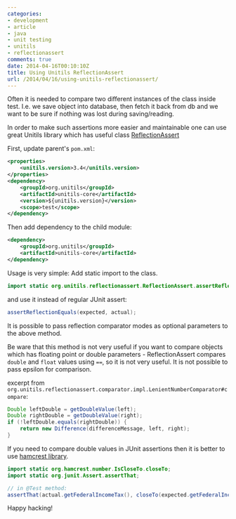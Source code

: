 ```yaml
---
categories:
- development
- article
- java
- unit testing
- unitils
- reflectionassert
comments: true
date: 2014-04-16T00:10:10Z
title: Using Unitils ReflectionAssert
url: /2014/04/16/using-unitils-reflectionassert/
---
```


Often it is needed to compare two different instances of the class inside test. I.e. we save object into database, then fetch it back from db and we want to be sure if nothing was lost during saving/reading. 

In order to make such assertions more easier and maintainable one can use great Unitils library which has useful class [ReflectionAssert]

First, update parent's `pom.xml`:

```xml
<properties>
    <unitils.version>3.4</unitils.version>
</properties>
<dependency>
    <groupId>org.unitils</groupId>
    <artifactId>unitils-core</artifactId>
    <version>${unitils.version}</version>
    <scope>test</scope>
</dependency>
```

Then add dependency to the child module:

``` xml 
<dependency>
    <groupId>org.unitils</groupId>
    <artifactId>unitils-core</artifactId>
</dependency>
```

Usage is very simple:
Add static import to the class.

```java
import static org.unitils.reflectionassert.ReflectionAssert.assertReflectionEquals;
```

and use it instead of regular JUnit assert:

```java
assertReflectionEquals(expected, actual);
```

It is possible to pass reflection comparator modes as optional parameters to the above method.

Be ware that this method is not very useful if you want to compare objects which has floating point or double parameters - ReflectionAssert compares `double` and `float` values using `==`, so it is not very useful. It is not possible to pass epsilon for comparison.

excerpt from `org.unitils.reflectionassert.comparator.impl.LenientNumberComparator#compare`: 
``` java
Double leftDouble = getDoubleValue(left);
Double rightDouble = getDoubleValue(right);
if (!leftDouble.equals(rightDouble)) {
    return new Difference(differenceMessage, left, right);
}
```

If you need to compare double values in JUnit assertions then it is better to use [hamcrest library].

``` java
import static org.hamcrest.number.IsCloseTo.closeTo;
import static org.junit.Assert.assertThat;

// in @Test method:
assertThat(actual.getFederalIncomeTax(), closeTo(expected.getFederalIncomeTax(), EPSILON))
```

Happy hacking!

[Unitils]: http://www.unitils.org/summary.html
[ReflectionAssert]: http://www.unitils.org/tutorial-reflectionassert.html
[hamcrest library]: https://code.google.com/p/hamcrest/

